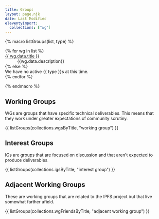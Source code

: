 ```yaml
---
title: Groups
layout: page.njk
date: Last Modified
eleventyImport:
  collections: ["wg"]
---
```


{% macro listGroups(list, type) %}
<dl>
{% for wg in list %}
  <dt><a href="{{wg.page.url | url}}">{{ wg.data.title }}</a></dt>
  <dd>
    {{wg.data.description}}
  </dd>
{% else %}
  <dt>We have no active {{ type }}s at this time.</dt>
{% endfor %}
</dl>
{% endmacro %}

## Working Groups

WGs are groups that have specific technical deliverables. This means that they work under
greater expectations of community scrutiny.

{{ listGroups(collections.wgsByTitle, "working group") }}

## Interest Groups

IGs are groups that are focused on discussion and that aren't expected to produce deliverables.

{{ listGroups(collections.igsByTitle, "interest group") }}

## Adjacent Working Groups

These are working groups that are related to the IPFS project but that live somewhat farther
afield.

{{ listGroups(collections.wgFriendsByTitle, "adjacent working group") }}
